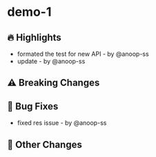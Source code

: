 
# demo-1

## 🔥 Highlights
- formated the test for new API - by @anoop-ss
- update - by @anoop-ss

## ⚠️ Breaking Changes

## 🐛 Bug Fixes
- fixed res issue - by @anoop-ss

## 📌 Other Changes
